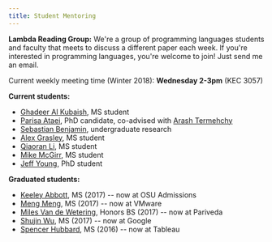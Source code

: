 ```yaml
---
title: Student Mentoring
---
```


**Lambda Reading Group:** We're a group of programming languages students and
faculty that meets to discuss a different paper each week. If you're interested
in programming languages, you're welcome to join! Just send me an email.

Current weekly meeting time (Winter 2018): **Wednesday 2-3pm** (KEC 3057)

<!-- 
 * Research talks: **Tuesday 2-3pm** (KEC 3057)
 * Reading group: **Wednesday 1-2pm** (KEC 3057)
-->

**Current students:**

 * [Ghadeer Al Kubaish](https://github.com/alkubaig), MS student
 * [Parisa Ataei](https://github.com/pataei), PhD candidate, co-advised with [Arash Termehchy](http://web.engr.oregonstate.edu/~termehca/)
 * [Sebastian Benjamin](http://people.oregonstate.edu/~benjamse/), undergraduate research
 * [Alex Grasley](https://github.com/agrasley), MS student
 * [Qiaoran Li](https://github.com/QiaoranChelsea), MS student
 * [Mike McGirr](https://www.mikemcgirr.com/), MS student
 * [Jeff Young](https://github.com/doyougnu), PhD student

**Graduated students:**
 
 * [Keeley Abbott](http://web.engr.oregonstate.edu/~abbottk/), MS (2017) -- now at OSU Admissions
 * [Meng Meng](https://github.com/Meng1024), MS (2017) -- now at VMware
 * [Miles Van de Wetering](http://milesvdw.github.io/), Honors BS (2017) -- now at Pariveda
 * [Shujin Wu](http://suzywu2014.github.io/), MS (2017) -- now at Google
 * [Spencer Hubbard](https://www.linkedin.com/in/hubbardspencer/), MS (2016) -- now at Tableau
